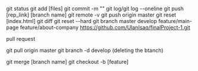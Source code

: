 git status
git add [files]
git commit -m ""
git log/git log --oneline
git push [rep_link] [branch name]
git remote -v
git push origin master
git reset [index.html]
git diff
git reset --hard
git branch
master
develop
feature/main-page
feature/about-company
https://github.com/UlanIsaq/finalProject-1.git

pull request

git pull origin master
git branch -d develop (deleting the btanch)

git merge [branch name]
git checkout -b [feature]
